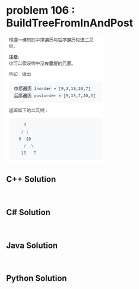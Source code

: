 
# problem 106 : BuildTreeFromInAndPost

<img src="https://github.com/Peefy/PeefyLeetCode/blob/master/doc/101-200/106.BuildTreeFromInAndPost/problem.png"/>

## C++ Solution

```c++



```

## C# Solution

```csharp



```

## Java Solution

```java



```

## Python Solution

```python



```


